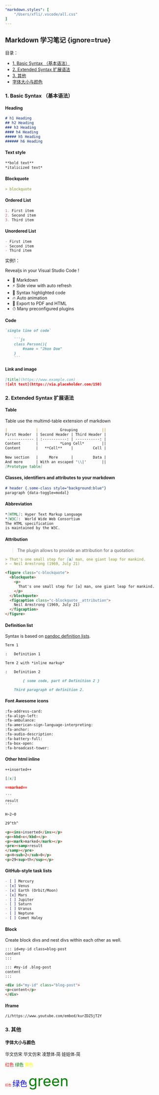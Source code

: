 ```yaml
---
"markdown.styles": [
    "/Users/xfli/.vscode/all.css"
]
---
```


## Markdown 学习笔记 {ignore=true}

目录： 
<!-- @import "[TOC]" {cmd="toc" depthFrom=2 depthTo=3 orderedList=false} -->

<!-- code_chunk_output -->

- [1. Basic Syntax （基本语法）](#1-basic-syntax-基本语法)
- [2. Extended Syntax 扩展语法](#2-extended-syntax-扩展语法)
- [3. 其他](#3-其他)
- [字体大小与颜色](#字体大小与颜色)

<!-- /code_chunk_output -->

### 1. Basic Syntax （基本语法）


#### Heading

```markdown
# h1 Heading
## h2 Heading
### h3 Heading
#### h4 Heading
##### h5 Heading
###### h6 Heading
```


#### Text style

```markdown
**bold text**
*italicized text*
```


#### Blockquote

```markdown
> blockquote
```


#### Ordered List

```markdown
1. First item
2. Second item
3. Third item
```


#### Unordered List

```markdown
- First item
- Second item
- Third item
```

实例1：

Revealjs in your Visual Studio Code !

- 🚀 Markdown 
- ⚡️️ Side view with auto refresh
- 💎 Syntax highlighted code
- 🔥 Auto animation
- 📼 Export to PDF and HTML
- ⏱ Many preconfigured plugins


#### Code

```markdown
`single line of code`
```

```markdown
    ```js
    class Person(){
        #name = "Jhon Doe"
    }
    ```

```



#### Link and image

```markdown
[title](https://www.example.com)
![alt text](https://via.placeholder.com/150)
```



### 2. Extended Syntax 扩展语法

#### Table

Table use the multimd-table extension of markdown
```markdown
|             |          Grouping           ||
First Header  | Second Header | Third Header |
 ------------ | :-----------: | -----------: |
Content       |          *Long Cell*        ||
Content       |   **Cell**    |         Cell |
                                              
New section   |     More      |         Data |
And more      | With an escaped '\\|'       ||
[Prototype table]
```


#### Classes, identifiers and attributes to your markdown

```markdown
# header {.some-class style="background:blue"}
paragraph {data-toggle=modal}
```


#### Abbreviation

```markdown
*[HTML]: Hyper Text Markup Language
*[W3C]:  World Wide Web Consortium
The HTML specification
is maintained by the W3C.
```


#### Attribution

> The plugin allows to provide an attribution for a quotation: 

```markdown
> That's one small step for [a] man, one giant leap for mankind.  
> — Neil Armstrong (1969, July 21)
```

```html
<figure class="c-blockquote">
  <blockquote>
    <p>
      That's one small step for [a] man, one giant leap for mankind.  
    </p>
  </blockquote>
  <figcaption class="c-blockquote__attribution">
    Neil Armstrong (1969, July 21)
  </figcaption>
</figure>
```


#### Definition list

Syntax is based on [pandoc definition lists](https://pandoc.org/MANUAL.html#definition-lists).

```markdown
Term 1

:   Definition 1

Term 2 with *inline markup*

:   Definition 2

        { some code, part of Definition 2 }

    Third paragraph of definition 2.
```


#### Font Awesome icons

```markdown
:fa-address-card:
:fa-align-left:
:fa-ambulance:
:fa-american-sign-language-interpreting:
:fa-anchor:
:fa-audio-description:
:fa-battery-full:
:fa-box-open:
:fa-broadcast-tower:
```



#### Other html inline

```markdown
++inserted++

[[x]]

==marked==

´´´
result
´´´

H~2~0

29^th^
```

```html
<p><ins>inserted</ins></p>
<p><kbd>x</kbd></p>
<p><mark>marked</mark></p>
<pre><samp>result
</samp></pre>
<p>H<sub>2</sub>0</p>
<p>29<sup>th</sup></p>
```



#### GitHub-style task lists


```markdown
- [ ] Mercury
- [x] Venus
- [x] Earth (Orbit/Moon)
- [x] Mars
- [ ] Jupiter
- [ ] Saturn
- [ ] Uranus
- [ ] Neptune
- [ ] Comet Haley
```



#### Block

Create block divs and nest divs within each other as well.

```markdown
::: id=my-id class=blog-post
content
:::

::: #my-id .blog-post
content
:::
```

```html
<div id="my-id" class="blog-post">
<p>content</p>
</div>
```


#### Iframe

```markdown
/i/https://www.youtube.com/embed/kurZDZ5jT2Y
```


### 3. 其他 


#### 字体大小与颜色

<font face="华文仿宋" >华文仿宋</font>
<font face="华文仿宋" >华文仿宋</font>
<font face="凌慧体-简" >凌慧体-简</font>
<font face="娃娃体-简" >娃娃体-简</font>

<font color=#FF000 >红色</font>
<font color=#008000 >绿色</font>
<font color=#FFFF00 >黄色</font>

<font size=1 color=red >红色</font>
<font size=5 color=blue >绿色</font>
<font size=7 color=green >green</font>



